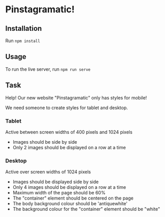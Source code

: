 # Pinstagramatic!

## Installation

Run `npm install`

## Usage

To run the live server, run `npm run serve`

## Task

Help! Our new website "Pinstagramatic" only has styles for mobile!

We need someone to create styles for tablet and desktop.

### Tablet

Active between screen widths of 400 pixels and 1024 pixels

- Images should be side by side
- Only 2 images should be displayed on a row at a time

### Desktop

Active over screen widths of 1024 pixels

- Images should be displayed side by side
- Only 4 images should be displayed on a row at a time
- Maximum width of the page should be 60%
- The "container" element should be centered on the page
- The body background colour should be 'antiquewhite'
- The background colour for the "container" element should be "white"
